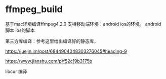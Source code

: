# ffmpeg_build
基于mac环境编译ffmpeg4.2.0
支持移动端环境：android ios的环境。
android脚本
ios的脚本

第三方库编译：参考这里给出编译好的静态库，


https://juejin.im/post/6844904048303276045#heading-9  

https://www.jianshu.com/p/f52c19b3175b



libcur 编译
